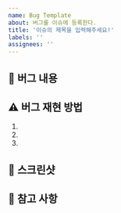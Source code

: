 ```yaml
---
name: Bug Template
about: 버그를 이슈에 등록한다.
title: '이슈의 제목을 입력해주세요!'
labels: ''
assignees: ''
---
```


## 🤷 버그 내용

## ⚠ 버그 재현 방법
1.
2.
3.

## 📸 스크린샷

## 👄 참고 사항